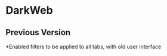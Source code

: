 ﻿
# DarkWeb 

## Previous Version
*Enabled filters to be applied to all tabs, with old user interface
